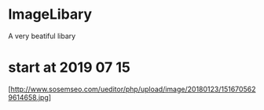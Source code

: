 # ImageLibary
A very beatiful libary

# start at 2019 07 15
[http://www.sosemseo.com/ueditor/php/upload/image/20180123/1516705629614658.jpg]
